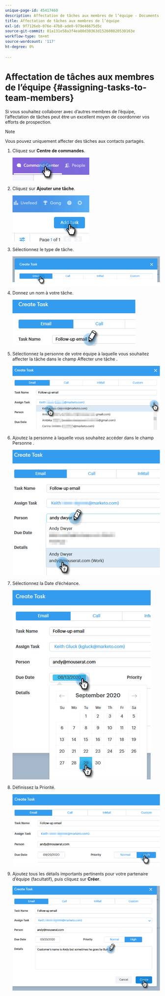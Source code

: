 ```yaml
---
unique-page-id: 45417460
description: Affectation de tâches aux membres de l’équipe - Documents Marketo - Documentation du produit
title: Affectation de tâches aux membres de l’équipe
exl-id: 9f7126eb-076e-47b8-ade0-979e46675d5c
source-git-commit: 01a131e58a3f4ea80d30363d152608820530163e
workflow-type: tm+mt
source-wordcount: '117'
ht-degree: 0%

---
```


# Affectation de tâches aux membres de l’équipe {#assigning-tasks-to-team-members}

Si vous souhaitez collaborer avec d’autres membres de l’équipe, l’affectation de tâches peut être un excellent moyen de coordonner vos efforts de prospection.

>[!NOTE]
>
>Vous pouvez uniquement affecter des tâches aux contacts partagés.

1. Cliquez sur **Centre de commandes**.

   ![](assets/one-1.png)

1. Cliquez sur **Ajouter une tâche**.

   ![](assets/two-1.png)

1. Sélectionnez le type de tâche.

   ![](assets/three-1.png)

1. Donnez un nom à votre tâche.

   ![](assets/four-1.png)

1. Sélectionnez la personne de votre équipe à laquelle vous souhaitez affecter la tâche dans le champ Affecter une tâche .

   ![](assets/five.png)

1. Ajoutez la personne à laquelle vous souhaitez accéder dans le champ Personne .

   ![](assets/six.png)

1. Sélectionnez la Date d’échéance.

   ![](assets/seven.png)

1. Définissez la Priorité.

   ![](assets/eight.png)

1. Ajoutez tous les détails importants pertinents pour votre partenaire d’équipe (facultatif), puis cliquez sur **Créer**.

   ![](assets/nine.png)

